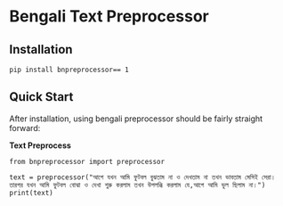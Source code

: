 ﻿Bengali Text Preprocessor
===================

Installation
-------------

    pip install bnpreprocessor== 1

Quick Start
-------------
After installation, using bengali preprocessor should be fairly straight forward:

**Text Preprocess**

    from bnpreprocessor import preprocessor

    text = preprocessor("আগে যখন আমি ফুটবল বুঝতাম না ও দেখতাম না তখন ভাবতাম মেসিই সেরা। তারপর যখন আমি ফুটবল বোঝা ও দেখা শুরু করলাম তখন উপলব্ধি করলাম যে,আগে আমি ভুল ছিলাম না।")
    print(text)
  
    
